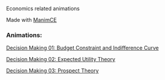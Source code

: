 Economics related animations

Made with [ManimCE](https://docs.manim.community/en/stable/index.html#)



### Animations:

[Decision Making 01: Budget Constraint and Indifference Curve](out/01.md)

[Decision Making 02: Expected Utility Theory](out/02.md)

[Decision Making 03: Prospect Theory](out/03.md)

